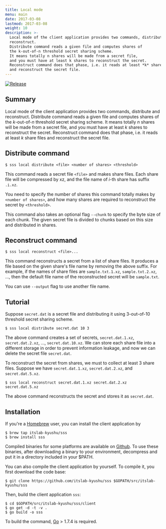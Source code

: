 ```yaml
---
title: Local mode
menu: main
date: 2017-03-08
lastmod: 2017-03-08
weight: 10
description: >-
  Local mode of the client application provides two commands, distribute and
  reconstruct.
  Distribute command reads a given file and computes shares of
  the k-out-of-n threshold secret sharing scheme.
  It means totally n shares will be made from a secret file,
  and you must have at least k shares to reconstruct the secret.
  Reconstruct command does that phase, i.e. it reads at least *k* share files
  and reconstruct the secret file.
---
```

[![Release](https://img.shields.io/badge/release-0.3.2-brightgreen.svg)](https://github.com/itslab-kyushu/sss/releases/tag/v0.3.2)

## Summary
Local mode of the client application provides two commands, distribute and
reconstruct.
Distribute command reads a given file and computes shares of
the *k*-out-of-*n* threshold secret sharing scheme.
It means totally *n* shares will be made from a secret file,
and you must have at least *k* shares to reconstruct the secret.
Reconstruct command does that phase, i.e. it reads at least *k* share files and
reconstruct the secret file.

## Distribute command
```shell
$ sss local distribute <file> <number of shares> <threshold>
```

This command reads a secret file `<file>` and makes share files.
Each share file will be compressed by xz,
and the file name of *i*-th share has suffix `.i.xz`.

You need to specify the number of shares this command totally makes by
`<number of shares>`, and how many shares are required to reconstruct the secret
by `<threshold>`.

This command also takes an optional flag `--chunk` to specify the byte size of
each chunk.
The given secret file is divided to chunks based on this size and distributed
in shares.

## Reconstruct command
```shell
$ sss local reconstruct <file>...
```

This command reconstructs a secret from a list of share files.
It produces a file based on the given share's file name by removing the above
suffix.
For example, if the names of share files are `sample.txt.1.xz`,
`sample.txt.2.xz`, ..., then the default file name of the reconstructed secret
will be `sample.txt`.

You can use `--output` flag to use another file name.

## Tutorial
Suppose `secret.dat` is a secret file and distributing it using 3-out-of-10
threshold secret sharing scheme.

```shell
$ sss local distribute secret.dat 10 3
```

The above command creates a set of secrets, `secret.dat.1.xz`, `secret.dat.2.xz`,
..., `secret.dat.10.xz`.
We can store each share file into a different storage in order to prevent
information leakage, and now we can delete the secret file `secret.dat`.

To reconstruct the secret from shares, we must to collect at least 3 share
files. Suppose we have `secret.dat.1.xz`, `secret.dat.2.xz`, and
`secret.dat.5.xz`.

```shell
$ sss local reconstruct secret.dat.1.xz secret.dat.2.xz secret.dat.5.xz
```

The above command reconstructs the secret and stores it as `secret.dat`.


## Installation
If you're a [Homebrew](http://brew.sh/) user,
you can install the client application by

```shell
$ brew tap itslab-kyushu/sss
$ brew install sss
```

Compiled binaries for some platforms are available on
[Github](https://github.com/itslab-kyushu/sss/releases).
To use these binaries, after downloading a binary to your environment, decompress and put it in a directory included in your $PATH.

You can also compile the client application by yourself.
To compile it, you first download the code base:

```shell
$ git clone https://github.com/itslab-kyushu/sss $GOPATH/src/itslab-kyushu/sss
```

Then, build the client application `sss`:

```shell
$ cd $GOPATH/src/itslab-kyushu/sss/client
$ go get -d -t -v .
$ go build -o sss
```

To build the command, [Go](https://golang.org/) > 1.7.4 is required.
